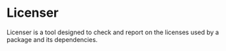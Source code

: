 # Licenser

Licenser is a tool designed to check and report on the licenses used by a package and its dependencies.